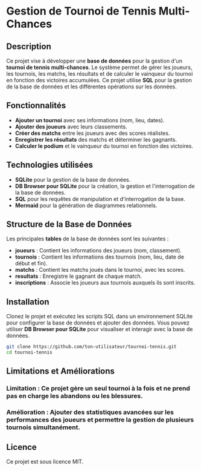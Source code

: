 # Gestion de Tournoi de Tennis Multi-Chances

## Description
Ce projet vise à développer une **base de données** pour la gestion d'un **tournoi de tennis multi-chances**. Le système permet de gérer les joueurs, les tournois, les matchs, les résultats et de calculer le vainqueur du tournoi en fonction des victoires accumulées. Ce projet utilise **SQL** pour la gestion de la base de données et les différentes opérations sur les données.

## Fonctionnalités
- **Ajouter un tournoi** avec ses informations (nom, lieu, dates).
- **Ajouter des joueurs** avec leurs classements.
- **Créer des matchs** entre les joueurs avec des scores réalistes.
- **Enregistrer les résultats** des matchs et déterminer les gagnants.
- **Calculer le podium** et le vainqueur du tournoi en fonction des victoires.

## Technologies utilisées
- **SQLite** pour la gestion de la base de données.
- **DB Browser pour SQLite** pour la création, la gestion et l'interrogation de la base de données.
- **SQL** pour les requêtes de manipulation et d'interrogation de la base.
- **Mermaid** pour la génération de diagrammes relationnels.

## Structure de la Base de Données
Les principales **tables** de la base de données sont les suivantes :
- **joueurs** : Contient les informations des joueurs (nom, classement).
- **tournois** : Contient les informations des tournois (nom, lieu, date de début et fin).
- **matchs** : Contient les matchs joués dans le tournoi, avec les scores.
- **resultats** : Enregistre le gagnant de chaque match.
- **inscriptions** : Associe les joueurs aux tournois auxquels ils sont inscrits.

## Installation
Clonez le projet et exécutez les scripts SQL dans un environnement SQLite pour configurer la base de données et ajouter des données. Vous pouvez utiliser **DB Browser pour SQLite** pour visualiser et interagir avec la base de données.

```bash
git clone https://github.com/ton-utilisateur/tournoi-tennis.git
cd tournoi-tennis
```
## Limitations et Améliorations
### Limitation :  Ce projet gère un seul tournoi à la fois et ne prend pas en charge les abandons ou les blessures.
### Amélioration : Ajouter des statistiques avancées sur les performances des joueurs et permettre la gestion de plusieurs tournois simultanément.

## Licence
Ce projet est sous licence MIT.
